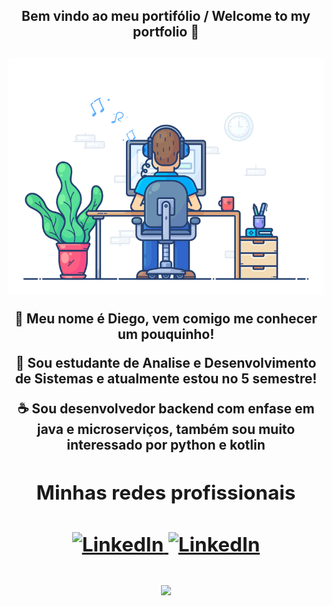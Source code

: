 <center><h2> Bem vindo ao meu portifólio / Welcome to my portfolio 👋<h2><center>

![gif_programador](https://raw.githubusercontent.com/jsuarezruiz/jsuarezruiz/master/images/coding.gif)

👻 Meu nome é Diego, vem comigo me conhecer um pouquinho!

📒 Sou estudante de Analise e Desenvolvimento de Sistemas e atualmente estou no 5 semestre!

☕ Sou desenvolvedor backend com enfase em java e microserviços, também sou muito interessado por python e kotlin

<center><h2><h2> Minhas redes profissionais <h2><h2><center>
<p align="center">
<a href="https://www.linkedin.com/in/diego-macedo-602438208/" target="_blank">
    <img src="https://cdn.jsdelivr.net/gh/devicons/devicon@latest/icons/linkedin/linkedin-original.svg" alt="LinkedIn" width="70" height="70">
</a>
<a href="https://www.dio.me/users/diegofariasmacedo1" target="_blank">
    <img src="https://encrypted-tbn0.gstatic.com/images?q=tbn:ANd9GcQKw5JRBqrwiDIDd3ZUlG-Q6vqVLBTdOh6w-A&s" alt="LinkedIn" width="70" height="70">
</a>
</p>

<p align="center">
<img loading="lazy" height="180em" src="https://github-readme-stats.vercel.app/api/top-langs/?username=DiegoFarias7&hide_progress=true">
</p>